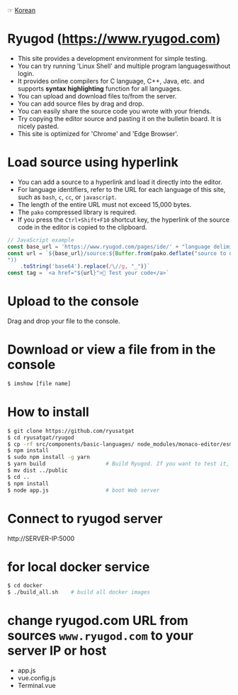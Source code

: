 ☞ [Korean](README_ko.md)
# Ryugod (https://www.ryugod.com)
- This site provides a development environment for simple testing.
- You can try running 'Linux Shell' and multiple program languages ​​without login.
- It provides online compilers for C language, C++, Java, etc. and supports **syntax highlighting** function for all languages.
- You can upload and download files to/from the server.
- You can add source files by drag and drop.
- You can easily share the source code you wrote with your friends.
- Try copying the editor source and pasting it on the bulletin board. It is nicely pasted.
- This site is optimized for 'Chrome' and 'Edge Browser'.

# Load source using hyperlink
- You can add a source to a hyperlink and load it directly into the editor.
- For language identifiers, refer to the URL for each language of this site, such as `bash`, `c`, `cc`, or `javascript`.
- The length of the entire URL must not exceed 15,000 bytes.
- The `pako` compressed library is required.
- If you press the `Ctrl+Shift+F10` shortcut key, the hyperlink of the source code in the editor is copied to the clipboard.
```js
// JavaScript example
const base_url = 'https://www.ryugod.com/pages/ide/' + "language delimiter"
const url = `${base_url}/source:${Buffer.from(pako.deflate("source to display
"))
    .toString('base64').replace(/\//g, "_")}`
const tag = `<a href="${url}">🚀 Test your code</a>`
```

# Upload to the console
Drag and drop your file to the console.

# Download or view a file from in the console
```sh
$ imshow [file name]
```

# How to install
```sh
$ git clone https://github.com/ryusatgat
$ cd ryusatgat/ryugod
$ cp -rf src/components/basic-languages/ node_modules/monaco-editor/esm/vs/basic-languages/       # copy syntax highlighting files
$ npm install
$ sudo npm install -g yarn
$ yarn build                   # Build Ryugod. If you want to test it, use "yarn serve" instead.
$ mv dist ../public
$ cd ..
$ npm install
$ node app.js                  # boot Web server
```

# Connect to ryugod server
http://SERVER-IP:5000

# for local docker service
```sh
$ cd docker
$ ./build_all.sh    # build all docker images
```

# change ryugod.com URL from sources `www.ryugod.com` to your server IP or host
- app.js
- vue.config.js
- Terminal.vue
